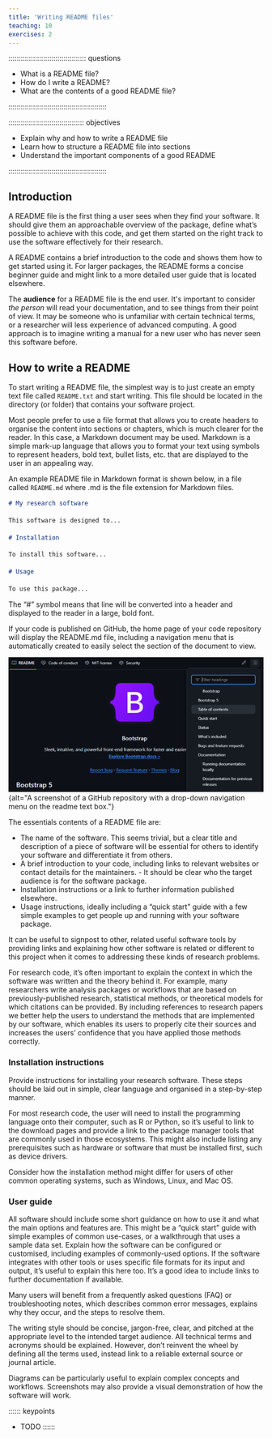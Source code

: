 ```yaml
---
title: 'Writing README files'
teaching: 10
exercises: 2
---
```


:::::::::::::::::::::::::::::::::::::: questions 

- What is a README file?
- How do I write a README?
- What are the contents of a good README file?

::::::::::::::::::::::::::::::::::::::::::::::::

::::::::::::::::::::::::::::::::::::: objectives

- Explain why and how to write a README file
- Learn how to structure a README file into sections
- Understand the important components of a good README

::::::::::::::::::::::::::::::::::::::::::::::::

## Introduction

A README file is the first thing a user sees when they find your software. It should give them an approachable overview of the package, define what’s possible to achieve with this code, and get them started on the right track to use the software effectively for their research.

A README contains a brief introduction to the code and shows them how to get started using it. For larger packages, the README forms a concise beginner guide and might link to a more detailed user guide that is located elsewhere.

The **audience** for a README file is the end user. It's important to consider _the person_ will read your documentation, and to see things from their point of view. It may be someone who is unfamiliar with certain technical terms, or a researcher will less experience of advanced computing. A good approach is to imagine writing a manual for a new user who has never seen this software before.

## How to write a README

To start writing a README file, the simplest way is to just create an empty text file called `README.txt` and start writing. This file should be located in the directory (or folder) that contains your software project. 

Most people prefer to use a file format that allows you to create headers to organise the content into sections or chapters, which is much clearer for the reader. In this case, a Markdown document may be used. Markdown is a simple mark-up language that allows you to format your text using symbols to represent headers, bold text, bullet lists, etc. that are displayed to the user in an appealing way.

An example README file in Markdown format is shown below, in a file called `README.md` where .md is the file extension for Markdown files.

```md
# My research software

This software is designed to...

# Installation

To install this software...

# Usage

To use this package...
```

The “#” symbol means that line will be converted into a header and displayed to the reader in a large, bold font.

If your code is published on GitHub, the home page of your code repository will display the README.md file, including a navigation menu that is automatically created to easily select the section of the document to view.

!["This repository has a README file with chapters, making navigation easier."](fig/bootstrap-readme-chapters.png){alt="A screenshot of a GitHub repository with a drop-down navigation menu on the readme text box."}

The essentials contents of a README file are:

- The name of the software. This seems trivial, but a clear title and description of a piece of software will be essential for others to identify your software and differentiate it from others.
- A brief introduction to your code, including links to relevant websites or contact details for the maintainers. - It should be clear who the target audience is for the software package.
- Installation instructions or a link to further information published elsewhere.
- Usage instructions, ideally including a “quick start” guide with a few simple examples to get people up and running with your software package.

It can be useful to signpost to other, related useful software tools by providing links and explaining how other software is related or different to this project when it comes to addressing these kinds of research problems.

For research code, it’s often important to explain the context in which the software was written and the theory behind it. For example, many researchers write analysis packages or workflows that are based on previously-published research, statistical methods, or theoretical models for which citations can be provided. By including references to research papers we better help the users to understand the methods that are implemented by our software, which enables its users to properly cite their sources and increases the users’ confidence that you have applied those methods correctly.

### Installation instructions

Provide instructions for installing your research software. These steps should be laid out in simple, clear language and organised in a step-by-step manner.

For most research code, the user will need to install the programming language onto their computer, such as R or Python, so it’s useful to link to the download pages and provide a link to the package manager tools that are commonly used in those ecosystems. This might also include listing any prerequisites such as hardware or software that must be installed first, such as device drivers. 

Consider how the installation method might differ for users of other common operating systems, such as Windows, Linux, and Mac OS.

### User guide

All software should include some short guidance on how to use it and what the main options and features are. This might be a “quick start” guide with simple examples of common use-cases, or a walkthrough that uses a sample data set. Explain how the software can be configured or customised, including examples of commonly-used options. If the software integrates with other tools or uses specific file formats for its input and output, it’s useful to explain this here too. It’s a good idea to include links to further documentation if available.

Many users will benefit from a frequently asked questions (FAQ) or troubleshooting notes, which describes common error messages, explains why they occur, and the steps to resolve them.

The writing style should be concise, jargon-free, clear, and pitched at the appropriate level to the intended target audience. All technical terms and acronyms should be explained. However, don’t reinvent the wheel by defining all the terms used, instead link to a reliable external source or journal article.

Diagrams can be particularly useful to explain complex concepts and workflows. Screenshots may also provide a visual demonstration of how the software will work.

:::::: keypoints
 - TODO
::::::
